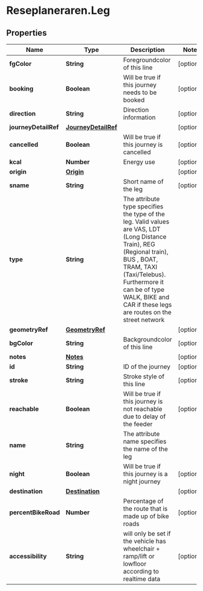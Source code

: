 # Reseplaneraren.Leg

## Properties
Name | Type | Description | Notes
------------ | ------------- | ------------- | -------------
**fgColor** | **String** | Foregroundcolor of this line | [optional] 
**booking** | **Boolean** | Will be true if this journey needs to be booked | [optional] 
**direction** | **String** | Direction information | [optional] 
**journeyDetailRef** | [**JourneyDetailRef**](JourneyDetailRef.md) |  | [optional] 
**cancelled** | **Boolean** | Will be true if this journey is cancelled | [optional] 
**kcal** | **Number** | Energy use | [optional] 
**origin** | [**Origin**](Origin.md) |  | [optional] 
**sname** | **String** | Short name of the leg | [optional] 
**type** | **String** | The attribute type specifies the type of the leg. Valid values are VAS, LDT (Long Distance Train), REG (Regional train), BUS , BOAT, TRAM, TAXI (Taxi/Telebus). Furthermore it can be of type WALK, BIKE and CAR if these legs are routes on the street network | 
**geometryRef** | [**GeometryRef**](GeometryRef.md) |  | [optional] 
**bgColor** | **String** | Backgroundcolor of this line | [optional] 
**notes** | [**Notes**](Notes.md) |  | [optional] 
**id** | **String** | ID of the journey | [optional] 
**stroke** | **String** | Stroke style of this line | [optional] 
**reachable** | **Boolean** | Will be true if this journey is not reachable due to delay of the feeder | [optional] 
**name** | **String** | The attribute name specifies the name of the leg | 
**night** | **Boolean** | Will be true if this journey is a night journey | [optional] 
**destination** | [**Destination**](Destination.md) |  | [optional] 
**percentBikeRoad** | **Number** | Percentage of the route that is made up of bike roads | [optional] 
**accessibility** | **String** | will only be set if the vehicle has wheelchair + ramp/lift or lowfloor according to realtime data | [optional] 


